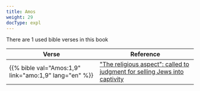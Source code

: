 ```yaml
---
title: Amos
weight: 29
docType: expl
---
```


There are 1 used bible verses in this book

| Verse | Reference |
|-------|-----------|
| {{% bible val="Amos:1,9" link="amo:1,9" lang="en" %}} | ["The religious aspect": called to judgment for selling Jews into captivity](/expl/../expl/content/harlot/who-is-the-harlot-babylon-part-2#89fc) |
